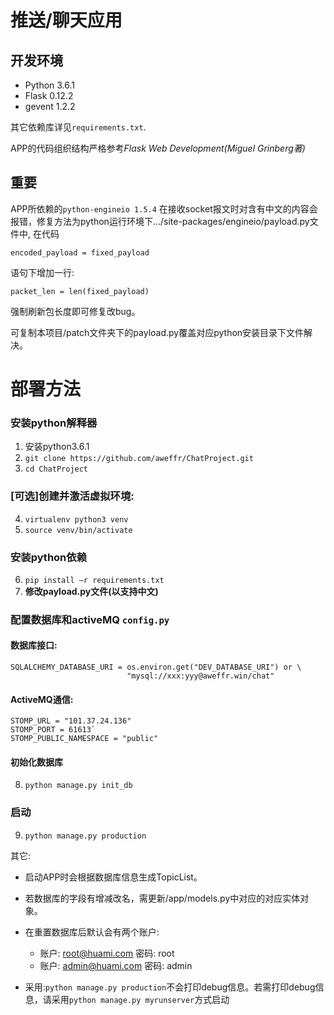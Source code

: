 # 推送/聊天应用

## 开发环境
- Python 3.6.1
- Flask 0.12.2
- gevent 1.2.2

其它依赖库详见`requirements.txt`.

APP的代码组织结构严格参考*Flask Web Development(Miguel Grinberg著)*

## 重要
APP所依赖的`python-engineio 1.5.4` 在接收socket报文时对含有中文的内容会报错，修复方法为python运行环境下.../site-packages/engineio/payload.py文件中, 在代码

```encoded_payload = fixed_payload```

语句下增加一行:

```packet_len = len(fixed_payload)```

强制刷新包长度即可修复改bug。

可复制本项目/patch文件夹下的payload.py覆盖对应python安装目录下文件解决。

# 部署方法
### 安装python解释器
1. 安装python3.6.1
2. `git clone https://github.com/aweffr/ChatProject.git`
3. `cd ChatProject`

### [可选]创建并激活虚拟环境:
4. `virtualenv python3 venv`
5. `source venv/bin/activate`

### 安装python依赖
6. `pip install –r requirements.txt`
7. **修改payload.py文件(以支持中文)**

### 配置数据库和activeMQ `config.py`
#### 数据库接口:
```
SQLALCHEMY_DATABASE_URI = os.environ.get("DEV_DATABASE_URI") or \
                          "mysql://xxx:yyy@aweffr.win/chat"
```
#### ActiveMQ通信:
```
STOMP_URL = "101.37.24.136"
STOMP_PORT = 61613`
STOMP_PUBLIC_NAMESPACE = "public"
```

#### 初始化数据库
8. `python manage.py init_db`

### 启动
9. `python manage.py production`

其它:

- 启动APP时会根据数据库信息生成TopicList。

- 若数据库的字段有增减改名，需更新/app/models.py中对应的对应实体对象。

- 在重置数据库后默认会有两个账户:
    - 账户: root@huami.com 密码: root
    - 账户: admin@huami.com 密码: admin
    
- 采用:`python manage.py production`不会打印debug信息。若需打印debug信息，请采用`python manage.py myrunserver`方式启动